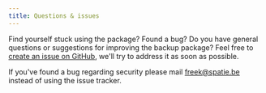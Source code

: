 ```yaml
---
title: Questions & issues
---
```


Find yourself stuck using the package? Found a bug? Do you have general questions or suggestions for improving the backup package? Feel free to [create an issue on GitHub](https://github.com/spatie/enum/issues), we'll try to address it as soon as possible.

If you've found a bug regarding security please mail [freek@spatie.be](mailto:freek@spatie.be) instead of using the issue tracker.
